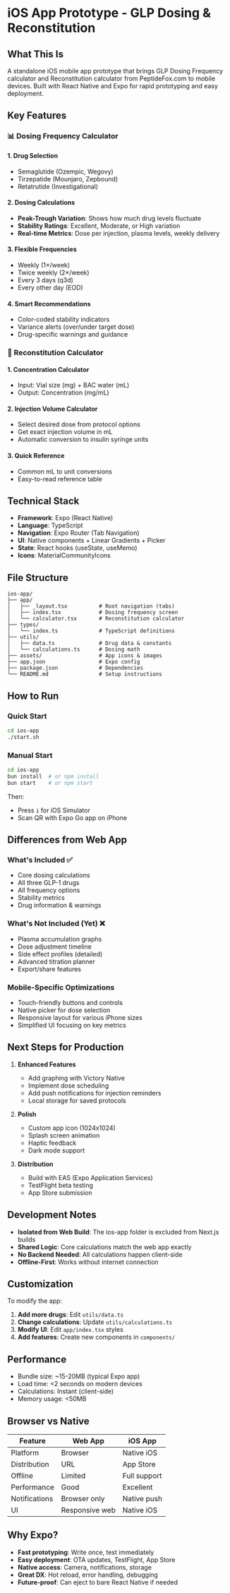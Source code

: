 # iOS App Prototype - GLP Dosing & Reconstitution

## What This Is

A standalone iOS mobile app prototype that brings GLP Dosing Frequency calculator and Reconstitution calculator from PeptideFox.com to mobile devices. Built with React Native and Expo for rapid prototyping and easy deployment.

## Key Features

### 📊 Dosing Frequency Calculator

#### 1. **Drug Selection**
- Semaglutide (Ozempic, Wegovy)
- Tirzepatide (Mounjaro, Zepbound)
- Retatrutide (Investigational)

#### 2. **Dosing Calculations**
- **Peak-Trough Variation**: Shows how much drug levels fluctuate
- **Stability Ratings**: Excellent, Moderate, or High variation
- **Real-time Metrics**: Dose per injection, plasma levels, weekly delivery

#### 3. **Flexible Frequencies**
- Weekly (1×/week)
- Twice weekly (2×/week)
- Every 3 days (q3d)
- Every other day (EOD)

#### 4. **Smart Recommendations**
- Color-coded stability indicators
- Variance alerts (over/under target dose)
- Drug-specific warnings and guidance

### 🧪 Reconstitution Calculator

#### 1. **Concentration Calculator**
- Input: Vial size (mg) + BAC water (mL)
- Output: Concentration (mg/mL)

#### 2. **Injection Volume Calculator**
- Select desired dose from protocol options
- Get exact injection volume in mL
- Automatic conversion to insulin syringe units

#### 3. **Quick Reference**
- Common mL to unit conversions
- Easy-to-read reference table

## Technical Stack

- **Framework**: Expo (React Native)
- **Language**: TypeScript
- **Navigation**: Expo Router (Tab Navigation)
- **UI**: Native components + Linear Gradients + Picker
- **State**: React hooks (useState, useMemo)
- **Icons**: MaterialCommunityIcons

## File Structure

```
ios-app/
├── app/
│   ├── _layout.tsx          # Root navigation (tabs)
│   ├── index.tsx            # Dosing frequency screen
│   └── calculator.tsx       # Reconstitution calculator
├── types/
│   └── index.ts             # TypeScript definitions
├── utils/
│   ├── data.ts              # Drug data & constants
│   └── calculations.ts      # Dosing math
├── assets/                  # App icons & images
├── app.json                 # Expo config
├── package.json             # Dependencies
└── README.md                # Setup instructions
```

## How to Run

### Quick Start
```bash
cd ios-app
./start.sh
```

### Manual Start
```bash
cd ios-app
bun install  # or npm install
bun start    # or npm start
```

Then:
- Press `i` for iOS Simulator
- Scan QR with Expo Go app on iPhone

## Differences from Web App

### What's Included ✅
- Core dosing calculations
- All three GLP-1 drugs
- All frequency options
- Stability metrics
- Drug information & warnings

### What's Not Included (Yet) ❌
- Plasma accumulation graphs
- Dose adjustment timeline
- Side effect profiles (detailed)
- Advanced titration planner
- Export/share features

### Mobile-Specific Optimizations
- Touch-friendly buttons and controls
- Native picker for dose selection
- Responsive layout for various iPhone sizes
- Simplified UI focusing on key metrics

## Next Steps for Production

1. **Enhanced Features**
   - Add graphing with Victory Native
   - Implement dose scheduling
   - Add push notifications for injection reminders
   - Local storage for saved protocols

2. **Polish**
   - Custom app icon (1024x1024)
   - Splash screen animation
   - Haptic feedback
   - Dark mode support

3. **Distribution**
   - Build with EAS (Expo Application Services)
   - TestFlight beta testing
   - App Store submission

## Development Notes

- **Isolated from Web Build**: The ios-app folder is excluded from Next.js builds
- **Shared Logic**: Core calculations match the web app exactly
- **No Backend Needed**: All calculations happen client-side
- **Offline-First**: Works without internet connection

## Customization

To modify the app:

1. **Add more drugs**: Edit `utils/data.ts`
2. **Change calculations**: Update `utils/calculations.ts`
3. **Modify UI**: Edit `app/index.tsx` styles
4. **Add features**: Create new components in `components/`

## Performance

- Bundle size: ~15-20MB (typical Expo app)
- Load time: <2 seconds on modern devices
- Calculations: Instant (client-side)
- Memory usage: <50MB

## Browser vs Native

| Feature | Web App | iOS App |
|---------|---------|---------|
| Platform | Browser | Native iOS |
| Distribution | URL | App Store |
| Offline | Limited | Full support |
| Performance | Good | Excellent |
| Notifications | Browser only | Native push |
| UI | Responsive web | Native iOS |

## Why Expo?

- **Fast prototyping**: Write once, test immediately
- **Easy deployment**: OTA updates, TestFlight, App Store
- **Native access**: Camera, notifications, storage
- **Great DX**: Hot reload, error handling, debugging
- **Future-proof**: Can eject to bare React Native if needed
